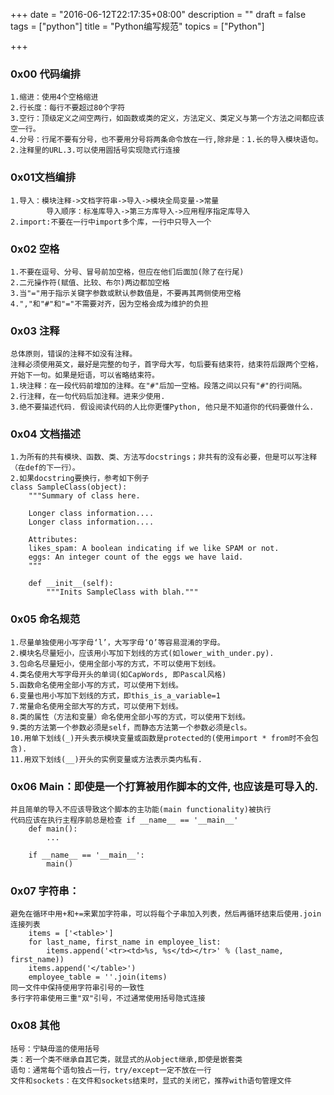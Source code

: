 +++
date = "2016-06-12T22:17:35+08:00"
description = ""
draft = false
tags = ["python"]
title = "Python编写规范"
topics = ["Python"]

+++

### 0x00 代码编排
    1.缩进：使用4个空格缩进
    2.行长度：每行不要超过80个字符
    3.空行：顶级定义之间空两行，如函数或类的定义，方法定义、类定义与第一个方法之间都应该空一行。
    4.分号：行尾不要有分号，也不要用分号将两条命令放在一行,除非是：1.长的导入模块语句。2.注释里的URL.3.可以使用圆括号实现隐式行连接

### 0x01文档编排
	1.导入：模块注释->文档字符串->导入->模块全局变量->常量
	      	导入顺序：标准库导入->第三方库导入->应用程序指定库导入
	2.import:不要在一行中import多个库，一行中只导入一个

### 0x02 空格
	1.不要在逗号、分号、冒号前加空格，但应在他们后面加(除了在行尾)
	2.二元操作符(赋值、比较、布尔)两边都加空格
	3.当"="用于指示关键字参数或默认参数值是，不要再其两侧使用空格
	4.","和"#"和"="不需要对齐，因为空格会成为维护的负担

### 0x03 注释
	总体原则，错误的注释不如没有注释。
	注释必须使用英文，最好是完整的句子，首字母大写，句后要有结束符，结束符后跟两个空格，开始下一句。如果是短语，可以省略结束符。
	1.块注释：在一段代码前增加的注释。在"#"后加一空格。段落之间以只有"#"的行间隔。
	2.行注释，在一句代码后加注释。进来少使用.
	3.绝不要描述代码. 假设阅读代码的人比你更懂Python, 他只是不知道你的代码要做什么.

### 0x04 文档描述
	1.为所有的共有模块、函数、类、方法写docstrings；非共有的没有必要，但是可以写注释（在def的下一行）。
	2.如果docstring要换行，参考如下例子
	class SampleClass(object):
		"""Summary of class here.

		Longer class information....
		Longer class information....

		Attributes:
		likes_spam: A boolean indicating if we like SPAM or not.
		eggs: An integer count of the eggs we have laid.
		"""

		def __init__(self):
			"""Inits SampleClass with blah."""

### 0x05 命名规范
	1.尽量单独使用小写字母‘l’，大写字母‘O’等容易混淆的字母。
	2.模块名尽量短小，应该用小写加下划线的方式(如lower_with_under.py).
	3.包命名尽量短小，使用全部小写的方式，不可以使用下划线。
	4.类名使用大写字母开头的单词(如CapWords, 即Pascal风格)
	5.函数命名使用全部小写的方式，可以使用下划线。
	6.变量也用小写加下划线的方式，即this_is_a_variable=1
	7.常量命名使用全部大写的方式，可以使用下划线。
	8.类的属性（方法和变量）命名使用全部小写的方式，可以使用下划线。
	9.类的方法第一个参数必须是self，而静态方法第一个参数必须是cls。
	10.用单下划线(_)开头表示模块变量或函数是protected的(使用import * from时不会包含).
	11.用双下划线(__)开头的实例变量或方法表示类内私有.

### 0x06 Main：即使是一个打算被用作脚本的文件, 也应该是可导入的. 
	并且简单的导入不应该导致这个脚本的主功能(main functionality)被执行
	代码应该在执行主程序前总是检查 if __name__ == '__main__'
        def main():
            ...

        if __name__ == '__main__':
            main()

### 0x07 字符串：
	避免在循环中用+和+=来累加字符串，可以将每个子串加入列表，然后再循环结束后使用.join连接列表
		items = ['<table>']
	    for last_name, first_name in employee_list:
	        items.append('<tr><td>%s, %s</td></tr>' % (last_name, first_name))
	    items.append('</table>')
	    employee_table = ''.join(items)
	同一文件中保持使用字符串引号的一致性
	多行字符串使用三重"双"引号，不过通常使用括号隐式连接

### 0x08 其他
	括号：宁缺毋滥的使用括号
	类：若一个类不继承自其它类，就显式的从object继承,即使是嵌套类
	语句：通常每个语句独占一行，try/except一定不放在一行
	文件和sockets：在文件和sockets结束时，显式的关闭它，推荐with语句管理文件
